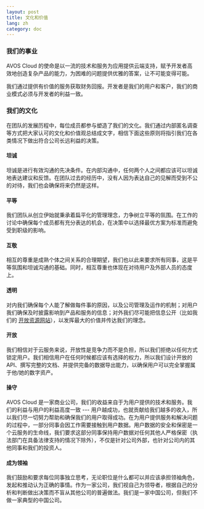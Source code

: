 ```yaml
---
layout: post
title: 文化和价值
lang: zh
category: doc
---
```


### 我们的事业

AVOS Cloud 的使命是以一流的技术和服务为应用提供云端支持，赋予开发者高效地创造复杂产品的能力，为困难的问题提供优雅的答案，让不可能变得可能。

我们通过提供有价值的服务获取财务回报。开发者是我们的用户和客户，我们的商业模式必须与开发者的利益一致。

### 我们的文化

在团队的发展历程中，每位成员都参与塑造了我们的文化。我们通过内部匿名调查等方式把大家认可的文化和价值观总结成文字，相信下面这些原则将指引我们在各类情况下做出符合公司长远利益的决策。

#### 坦诚
坦诚是进行有效沟通的先决条件。在内部沟通中，任何两个人之间都应该可以坦诚地表达建议和反馈。在团队过去的经历中，没有人因为表达自己的见解而受到不公的对待，我们也会确保将来仍然是这样。

#### 平等
我们团队从创立伊始就秉承着扁平化的管理理念，力争树立平等的氛围。在工作的讨论中确保每个成员都有充分表达的机会，在决策中以选择最优方案为标准而避免受到职级的影响。

#### 互敬
相互的尊重是成熟个体之间关系的合理期望，我们也以此来要求所有同事，这是平等氛围和坦诚沟通的基础。同时，相互尊重也体现在对待用户及外部人员的态度上。

#### 透明
对内我们确保每个人能了解做每件事的原因，以及公司管理及运作的机制；对用户我们确保及时披露影响到产品和服务的信息；对外我们尽可能把信息公开（比如我们的 [开放资源网站](http://open.avoscloud.com)），以发挥最大的价值并传达我们的理念。

#### 开放
我们相信对于云服务来说，开放性是竞争力而不是负担，所以我们拒绝以任何方式锁定用户。我们相信用户在任何时候都应该有选择的权力，所以我们设计开放的 API、撰写完整的文档、并提供完备的数据导出能力，以确保用户可以完全掌握属于他/她的数字资产。

#### 操守

AVOS Cloud 是一家商业公司，我们的收益来自于为用户提供的技术和服务。我们的利益与用户的利益高度一致 --- 用户越成功，也就贡献给我们越多的收入，所以我们尽一切努力帮助和确保我们的用户取得成功。在为用户提供服务和解决问题的过程中，一部分同事会因工作需要接触到用户数据。用户数据的安全和保密是一个云服务的生命线，我们要求这部分同事保持用户数据对任何其他人严格保密（执法部门在具备法律支持的情况下除外），不仅是针对公司外部，也针对公司内的其他同事和我们的投资人。

#### 成为领袖
我们鼓励和要求每位同事独立思考，无论职位是什么都可以并应该承担领袖角色，发起和推动认为正确的事情。作为一家公司，我们视自己为领导者，根据自己的分析和判断做出决策而不盲从其他公司的普遍做法。我们是一家中国公司，但我们不做一家典型的中国公司。